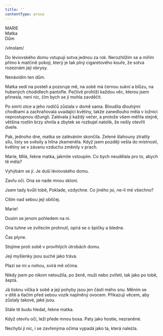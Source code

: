 ```yaml
---
title: ''
contentType: prose
---
```


MARIE  
Matka  
Dům

/vlnolam/

  

Do léviovského domu vstupuji sotva jednou za rok. Nerozhlížím se a mířím přímo k matčině pokoji, který je tak plný cigaretového kouře, že sotva rozeznám její obrysy.

Nenávidím ten dům.

Matka sedí na posteli a pozoruje mě, na sobě má černou sukni a blůzu, na hubených chodidlech pantofle. Pečlivě prohlíží každou věc, kterou jsem přinesla, není nic, čím bych se jí mohla zavděčit.

Po smrti otce a jeho rodičů zůstala v domě sama. Bloudila dlouhými chodbami a zachraňovala uvadající květiny, takže zanedlouho měla v ložnici neprostupnou džungli. Zalévala ji každý večer, a protože všem měřila stejně, většina rostlin brzy shnila a zbytek se rozbujel natolik, že nešly otevřít dveře.

Pak, jednoho dne, matka se zaléváním skončila. Zelené šlahouny ztratily sílu, listy se svěsily a hlína zkameněla. Když jsem později vešla do místnosti, květiny se v závanu vzduchu změnily v prach.

Marie, Milá, řekne matka, jakmile vstoupím. Co bych neudělala pro to, abych tě měla?

Vyhýbám se jí. Je duší léviovského domu.

Zavřu oči. Ona se nade mnou skloní.

Jsem tady kvůli tobě, Poklade, vzdychne. Co jiného jsi, ne-li mé všechno?

Cítím nad sebou její obličej.

Marie!

Dusím se jenom pohledem na ni.

Ona tuhne ve zvířecím prohnutí, opírá se o špičky a bledne.

Čas plyne.

Stojíme proti sobě v provlhlých útrobách domu.

Její myšlenky jsou suché jako tráva.

Plazí se mi u nohou, svírá mě očima.

Nikdy jsem po nikom netoužila, po ženě, muži nebo zvířeti, tak jako po tobě, šeptá.

Já tisknu víčka k sobě a její pohyby jsou jen částí mého snu. Měním se v dítě a tlačím před sebou vozík naplněný ovocem. Přikazuji věcem, aby zůstaly takové, jaké jsou.

Stále tě budu hledat, řekne matka.

Když otevřu oči, leží přede mnou bosa. Paty jako hostie, nezraněné.

Nechybí jí nic, i se zavřenýma očima vypadá jako ta, která nalezla.
